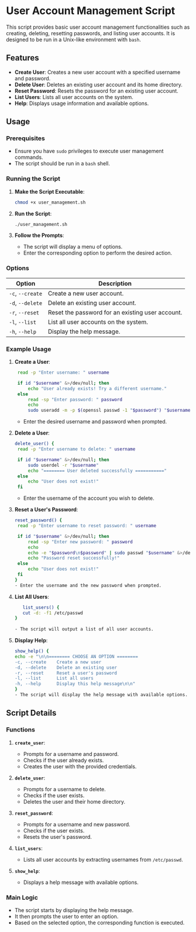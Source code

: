 # User Account Management Script

This script provides basic user account management functionalities such as creating, deleting, resetting passwords, and listing user accounts. It is designed to be run in a Unix-like environment with `bash`.

## Features

- **Create User**: Creates a new user account with a specified username and password.
- **Delete User**: Deletes an existing user account and its home directory.
- **Reset Password**: Resets the password for an existing user account.
- **List Users**: Lists all user accounts on the system.
- **Help**: Displays usage information and available options.

## Usage

### Prerequisites

- Ensure you have `sudo` privileges to execute user management commands.
- The script should be run in a `bash` shell.

### Running the Script
1. **Make the Script Executable**:
   ```bash
   chmod +x user_management.sh
   ```

2. **Run the Script**:
   ```bash
   ./user_management.sh
   ```

4. **Follow the Prompts**:
   - The script will display a menu of options.
   - Enter the corresponding option to perform the desired action.

### Options

| Option          | Description                                      |
|-----------------|--------------------------------------------------|
| `-c`, `--create`| Create a new user account.                       |
| `-d`, `--delete`| Delete an existing user account.                 |
| `-r`, `--reset` | Reset the password for an existing user account. |
| `-l`, `--list`  | List all user accounts on the system.            |
| `-h`, `--help`  | Display the help message.                        |

### Example Usage

1. **Create a User**:
   ```bash
    read -p "Enter username: " username

    if id "$username" &>/dev/null; then
        echo "User already exists! Try a different username."
    else
        read -sp "Enter password: " password
        echo
        sudo useradd -m -p $(openssl passwd -1 "$password") "$username"
   ```
   - Enter the desired username and password when prompted.

2. **Delete a User**:
   ```bash
   delete_user() {
    read -p "Enter username to delete: " username

    if id "$username" &>/dev/null; then
        sudo userdel -r "$username"
        echo "======== User deleted successfully ==========="
    else
        echo "User does not exist!"
    fi
   ```
   - Enter the username of the account you wish to delete.

3. **Reset a User's Password**:
   ```bash
   reset_password() {
    read -p "Enter username to reset password: " username

    if id "$username" &>/dev/null; then
        read -sp "Enter new password: " password
        echo
        echo -e "$password\n$password" | sudo passwd "$username" &>/dev/null
        echo "Password reset successfully!"
    else
        echo "User does not exist!"
    fi
   }
   - Enter the username and the new password when prompted.
   ```
4. **List All Users**:
    ```bash
       list_users() {
       cut -d: -f1 /etc/passwd
    }
  
    - The script will output a list of all user accounts.
   
5. **Display Help**:
    ```bash
   show_help() {
    echo -e "\n\n======== CHOOSE AN OPTION ========
    -c, --create    Create a new user
    -d, --delete    Delete an existing user
    -r, --reset     Reset a user's password
    -l, --list      List all users
    -h, --help      Display this help message\n\n"
   }
   - The script will display the help message with available options.
   ```
## Script Details

### Functions

1. **`create_user`**:
   - Prompts for a username and password.
   - Checks if the user already exists.
   - Creates the user with the provided credentials.

2. **`delete_user`**:
   - Prompts for a username to delete.
   - Checks if the user exists.
   - Deletes the user and their home directory.

3. **`reset_password`**:
   - Prompts for a username and new password.
   - Checks if the user exists.
   - Resets the user's password.

4. **`list_users`**:
   - Lists all user accounts by extracting usernames from `/etc/passwd`.

5. **`show_help`**:
   - Displays a help message with available options.

### Main Logic

- The script starts by displaying the help message.
- It then prompts the user to enter an option.
- Based on the selected option, the corresponding function is executed.









